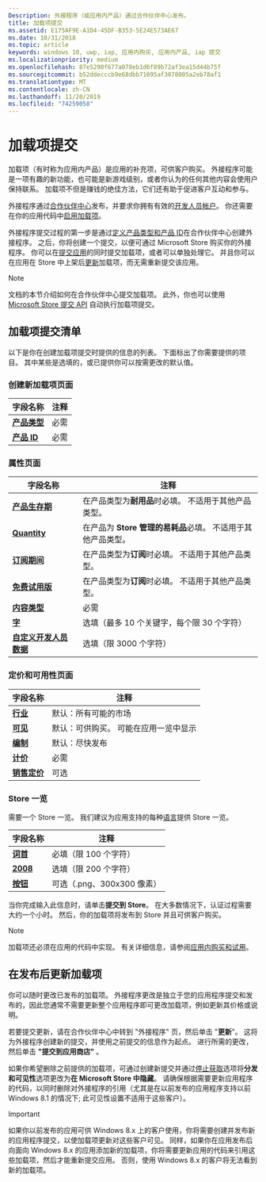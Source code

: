 ```yaml
---
Description: 外接程序（或应用内产品）通过合作伙伴中心发布。
title: 加载项提交
ms.assetid: E175AF9E-A1D4-45DF-B353-5E24E573AE67
ms.date: 10/31/2018
ms.topic: article
keywords: windows 10, uwp, iap, 应用内购买, 应用内产品, iap 提交
ms.localizationpriority: medium
ms.openlocfilehash: 87e5298f677a078eb1d6f89b72af3ea15d44b75f
ms.sourcegitcommit: b52ddecccb9e68dbb71695af3078005a2eb78af1
ms.translationtype: MT
ms.contentlocale: zh-CN
ms.lasthandoff: 11/20/2019
ms.locfileid: "74259058"
---
```

# <a name="add-on-submissions"></a>加载项提交

加载项（有时称为应用内产品）是应用的补充项，可供客户购买。 外接程序可能是一项有趣的新功能，也可能是新游戏级别，或者你认为的任何其他内容会使用户保持联系。 加载项不但是赚钱的绝佳方法，它们还有助于促进客户互动和参与。

外接程序通过[合作伙伴中心](https://partner.microsoft.com/dashboard)发布，并要求你拥有有效的[开发人员帐户](https://developer.microsoft.com/store/register)。 你还需要在你的应用代码中[启用加载项](../monetize/in-app-purchases-and-trials.md)。

外接程序提交过程的第一步是通过[定义产品类型和产品 ID](set-your-add-on-product-id.md)在合作伙伴中心创建外接程序。 之后，你将创建一个提交，以便可通过 Microsoft Store 购买你的外接程序。 你可以在[提交应用](app-submissions.md)的同时提交加载项，或者可以单独处理它。 并且你可以在应用在 Store 中上架后[更新](#updating-an-add-on-after-publication)加载项，而无需重新提交该应用。

> [!NOTE]
> 文档的本节介绍如何在合作伙伴中心提交加载项。 此外，你也可以使用 [Microsoft Store 提交 API](../monetize/create-and-manage-submissions-using-windows-store-services.md) 自动执行加载项提交。


## <a name="checklist-for-submitting-an-add-on"></a>加载项提交清单

以下是你在创建加载项提交时提供的信息的列表。 下面标出了你需要提供的项目。 其中某些是选填的，或已提供你可以按需更改的默认值。


### <a name="create-a-new-add-on-page"></a>创建新加载项页面

| 字段名称                    | 注释                            |
|-------------------------------|----------------------------------|
| [**产品类型**](set-your-add-on-product-id.md#product-type)      | 必需 |  
| [**产品 ID**](set-your-add-on-product-id.md#product-id)          | 必需 |        


### <a name="properties-page"></a>属性页面

| 字段名称                    | 注释                              |   
|-------------------------------|------------------------------------|
| [**产品生存期**](enter-add-on-properties.md#product-lifetime)  | 在产品类型为**耐用品**时必填。 不适用于其他产品类型。 |
| [**Quantity**](enter-add-on-properties.md#quantity)  | 在产品为 **Store 管理的易耗品**必填。 不适用于其他产品类型。 |
| [**订阅期间**](enter-add-on-properties.md#subscription-period)          | 在产品类型为**订阅**时必填。 不适用于其他产品类型。       |  
| [**免费试用版**](enter-add-on-properties.md#free-trial)          | 在产品类型为**订阅**时必填。 不适用于其他产品类型。       |
| [**内容类型**](enter-add-on-properties.md#content-type)          | 必需    |               
| [**字**](enter-add-on-properties.md#keywords)                  | 选填（最多 10 个关键字，每个限 30 个字符） |
| [**自定义开发人员数据**](enter-add-on-properties.md#custom-developer-data)   | 选填（限 3000 个字符）            |


### <a name="pricing-and-availability-page"></a>定价和可用性页面

| 字段名称                    | 注释                                       |
|-------------------------------|---------------------------------------------|
| [**行业**](set-add-on-pricing-and-availability.md#markets)  | 默认：所有可能的市场 |
| [**可见**](set-add-on-pricing-and-availability.md#visibility)   | 默认：可供购买。 可能在应用一览中显示 |
| [**编制**](set-add-on-pricing-and-availability.md#schedule)    | 默认：尽快发布
| [**计价**](set-add-on-pricing-and-availability.md#pricing)                | 必需                                    |
| [**销售定价**](put-apps-and-add-ons-on-sale.md)               | 可选                    |


### <a name="store-listings"></a>Store 一览

需要一个 Store 一览。 我们建议为应用支持的每种[语言](create-add-on-store-listings.md#store-listing-languages)提供 Store 一览。

| 字段名称                    | 注释                                       |
|-------------------------------|---------------------------------------------|
| [**词首**](create-add-on-store-listings.md#title)                    | 必填（限 100 个字符）           |
| [**2008**](create-add-on-store-listings.md#description)       | 选填（限 200 个字符）            |
| [**按钮**](create-add-on-store-listings.md#icon)                    | 可选（.png、300x300 像素）            |


当你完成输入此信息时，请单击**提交到 Store**。 在大多数情况下，认证过程需要大约一个小时。 然后，你的加载项将发布到 Store 并且可供客户购买。

> [!NOTE]
> 加载项还必须在应用的代码中实现。 有关详细信息，请参阅[应用内购买和试用](../monetize/in-app-purchases-and-trials.md)。


## <a name="updating-an-add-on-after-publication"></a>在发布后更新加载项

你可以随时更改已发布的加载项。 外接程序更改是独立于您的应用程序提交和发布的，因此您通常不需要更新整个应用程序即可更改加载项，例如更新其价格或说明。

若要提交更新，请在合作伙伴中心中转到 "外接程序" 页，然后单击 "**更新**"。 这将为外接程序创建新的提交，并使用之前提交的信息作为起点。 进行所需的更改，然后单击 **"提交到应用商店"** 。

如果你希望删除之前提供的加载项，可通过创建新提交并通过[停止获取](set-add-on-pricing-and-availability.md)选项将**分发和可见性**选项更改为**在 Microsoft Store 中隐藏**。 请确保根据需要更新应用程序的代码，以同时删除对外接程序的引用（尤其是在以前发布的应用程序支持以前 Windows 8.1 的情况下; 此可见性设置不适用于这些客户）。

> [!IMPORTANT]
> 如果你以前发布的应用可供 Windows 8.x 上的客户使用，你将需要创建并发布新的应用程序提交，以使加载项更新对这些客户可见。 同样，如果你在应用发布后向面向 Windows 8.x 的应用添加新的加载项，你将需要更新应用的代码来引用这些加载项，然后才能重新提交应用。 否则，使用 Windows 8.x 的客户将无法看到新的加载项。
